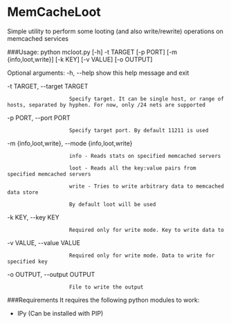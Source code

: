 MemCacheLoot
============

Simple utility to perform some looting (and also write/rewrite) operations on memcached services

###Usage:
python mcloot.py [-h] -t TARGET [-p PORT] [-m {info,loot,write}] [-k KEY]
                 [-v VALUE] [-o OUTPUT]

Optional arguments:
  -h, --help            show this help message and exit
  
  -t TARGET, --target TARGET
  
                        Specify target. It can be single host, or range of hosts, separated by hyphen. For now, only /24 nets are supported
                        
  -p PORT, --port PORT  
  
                        Specify target port. By default 11211 is used
  
  -m {info,loot,write}, --mode {info,loot,write}
  
                        info - Reads stats on specified memcached servers
                      
                        loot - Reads all the key:value pairs from specified memcached servers
                      
                        write - Tries to write arbitrary data to memcached data store
                      
                        By default loot will be used
                      
  -k KEY, --key KEY     
  
                        Required only for write mode. Key to write data to
                        
  -v VALUE, --value VALUE
  
                        Required only for write mode. Data to write for specified key
                        
  -o OUTPUT, --output OUTPUT
  
                        File to write the output
                        
###Requirements
It requires the following python modules to work:
- IPy (Can be installed with PIP)
